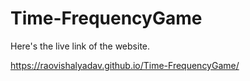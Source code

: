# Time-FrequencyGame


Here's the live link of the website.

https://raovishalyadav.github.io/Time-FrequencyGame/
